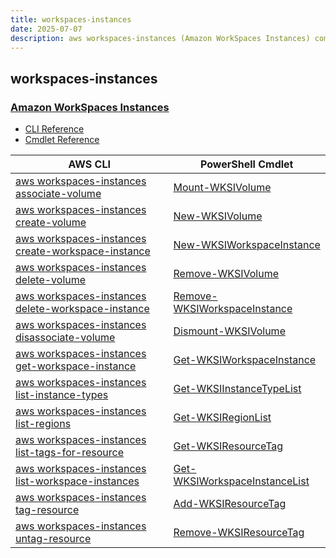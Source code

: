 ```yaml
---
title: workspaces-instances
date: 2025-07-07
description: aws workspaces-instances (Amazon WorkSpaces Instances) command/cmdlet list.
---
```


## workspaces-instances

### [Amazon WorkSpaces Instances](https://aws.amazon.com/workspaces/)

* [CLI Reference](https://awscli.amazonaws.com/v2/documentation/api/latest/reference/workspaces-instances/index.html)
* [Cmdlet Reference](https://docs.aws.amazon.com/powershell/v5/reference/items/WorkspacesInstances_cmdlets.html)

|AWS CLI|PowerShell Cmdlet|
|----|----|
|[aws workspaces-instances associate-volume](https://awscli.amazonaws.com/v2/documentation/api/latest/reference/workspaces-instances/associate-volume.html)|[Mount-WKSIVolume](https://docs.aws.amazon.com/powershell/latest/reference/items/Mount-WKSIVolume.html)|
|[aws workspaces-instances create-volume](https://awscli.amazonaws.com/v2/documentation/api/latest/reference/workspaces-instances/create-volume.html)|[New-WKSIVolume](https://docs.aws.amazon.com/powershell/latest/reference/items/New-WKSIVolume.html)|
|[aws workspaces-instances create-workspace-instance](https://awscli.amazonaws.com/v2/documentation/api/latest/reference/workspaces-instances/create-workspace-instance.html)|[New-WKSIWorkspaceInstance](https://docs.aws.amazon.com/powershell/latest/reference/items/New-WKSIWorkspaceInstance.html)|
|[aws workspaces-instances delete-volume](https://awscli.amazonaws.com/v2/documentation/api/latest/reference/workspaces-instances/delete-volume.html)|[Remove-WKSIVolume](https://docs.aws.amazon.com/powershell/latest/reference/items/Remove-WKSIVolume.html)|
|[aws workspaces-instances delete-workspace-instance](https://awscli.amazonaws.com/v2/documentation/api/latest/reference/workspaces-instances/delete-workspace-instance.html)|[Remove-WKSIWorkspaceInstance](https://docs.aws.amazon.com/powershell/latest/reference/items/Remove-WKSIWorkspaceInstance.html)|
|[aws workspaces-instances disassociate-volume](https://awscli.amazonaws.com/v2/documentation/api/latest/reference/workspaces-instances/disassociate-volume.html)|[Dismount-WKSIVolume](https://docs.aws.amazon.com/powershell/latest/reference/items/Dismount-WKSIVolume.html)|
|[aws workspaces-instances get-workspace-instance](https://awscli.amazonaws.com/v2/documentation/api/latest/reference/workspaces-instances/get-workspace-instance.html)|[Get-WKSIWorkspaceInstance](https://docs.aws.amazon.com/powershell/latest/reference/items/Get-WKSIWorkspaceInstance.html)|
|[aws workspaces-instances list-instance-types](https://awscli.amazonaws.com/v2/documentation/api/latest/reference/workspaces-instances/list-instance-types.html)|[Get-WKSIInstanceTypeList](https://docs.aws.amazon.com/powershell/latest/reference/items/Get-WKSIInstanceTypeList.html)|
|[aws workspaces-instances list-regions](https://awscli.amazonaws.com/v2/documentation/api/latest/reference/workspaces-instances/list-regions.html)|[Get-WKSIRegionList](https://docs.aws.amazon.com/powershell/latest/reference/items/Get-WKSIRegionList.html)|
|[aws workspaces-instances list-tags-for-resource](https://awscli.amazonaws.com/v2/documentation/api/latest/reference/workspaces-instances/list-tags-for-resource.html)|[Get-WKSIResourceTag](https://docs.aws.amazon.com/powershell/latest/reference/items/Get-WKSIResourceTag.html)|
|[aws workspaces-instances list-workspace-instances](https://awscli.amazonaws.com/v2/documentation/api/latest/reference/workspaces-instances/list-workspace-instances.html)|[Get-WKSIWorkspaceInstanceList](https://docs.aws.amazon.com/powershell/latest/reference/items/Get-WKSIWorkspaceInstanceList.html)|
|[aws workspaces-instances tag-resource](https://awscli.amazonaws.com/v2/documentation/api/latest/reference/workspaces-instances/tag-resource.html)|[Add-WKSIResourceTag](https://docs.aws.amazon.com/powershell/latest/reference/items/Add-WKSIResourceTag.html)|
|[aws workspaces-instances untag-resource](https://awscli.amazonaws.com/v2/documentation/api/latest/reference/workspaces-instances/untag-resource.html)|[Remove-WKSIResourceTag](https://docs.aws.amazon.com/powershell/latest/reference/items/Remove-WKSIResourceTag.html)|

